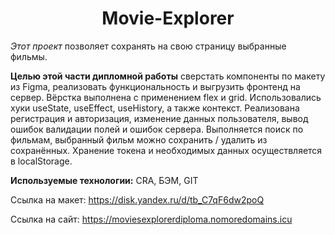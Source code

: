 <h1 align="center">Movie-Explorer</h1>

*Этот проект* позволяет сохранять на свою страницу выбранные фильмы.

**Целью этой части дипломной работы** сверстать компоненты по макету из Figma, реализовать функциональность и выгрузить фронтенд на сервер. 
Вёрстка выполнена с применением flex и grid. Использовались хуки useState, useEffect, useHistory, а также контекст.
Реализована регистрация и авторизация, изменение данных пользователя, вывод ошибок валидации полей и ошибок сервера. Выполняется поиск по фильмам, выбранный фильм можно сохранить / удалить из сохранённых. Хранение токена и необходимых данных осуществляется в localStorage.

**Используемые технологии:**
CRA, БЭМ, GIT

Ссылка на макет: https://disk.yandex.ru/d/tb_C7qF6dw2poQ

Ссылка на сайт: https://moviesexplorerdiploma.nomoredomains.icu

